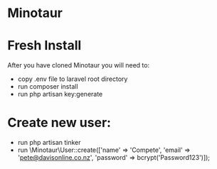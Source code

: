 ﻿# Minotaur

# Fresh Install
After you have cloned Minotaur you will need to:
- copy .env file to laravel root directory
- run composer install
- run php artisan key:generate

# Create new user:
- run php artisan tinker
- run \Minotaur\User::create(['name' => 'Compete', 'email' => 'pete@davisonline.co.nz', 'password' => bcrypt('Password123')]);
